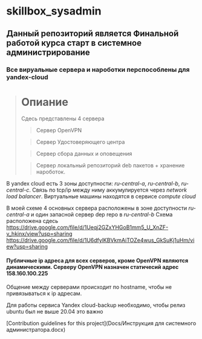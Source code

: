# skillbox_sysadmin
## Данный репозиторий является Финальной работой курса старт в системное администрирование
### Все вируальные сервера и нароботки перспособлены для yandex-cloud

> # Опиание
> Сдесь представлены 4 сервера
>
> > Сервер OpenVPN
> 
> > Сервер Удостоверяющего центра
> 
> > Сервер сбора данных и оповещения
> 
> > Сервер локальный репозиторий deb пакетов + хранение нароботок.

В yandex cloud есть 3 зоны доступности: *ru-central-a*, *ru-central-b*, *ru-central-c*. Связь по tcp/ip между ниму аккумулируется через *network load balancer*.
Виртуальные машины находятся в сервисе *compute cloud*

В моей схеме 4 основных сервера расположены в зоне доступности *ru-central-a* и один запасной сервер dep repo в *ru-central-b*
Схема расположена сдесь https://drive.google.com/file/d/1Ueqj2GZxYHGoB1mm5_U_XnZF-v_hkinx/view?usp=sharing
https://drive.google.com/file/d/1U6dfylKBVkmAiTOZe4wus_GkSuKj1uHm/view?usp=sharing

#### Публичные ip адреса для всех серверов, кроме OpenVPN являются динамическими. Серверу OpenVPN назначен статичесий адрес 158.160.100.225
Общение между серверами происходит по hostname, чтобы не привязываться к ip адресам.

Для работы сервиса Yandex cloud-backup необходимо, чтобы релиз ubuntu был не выше 20.04 это важно

[Contribution guidelines for this project](Docs/Инструкция для системного администратора.docx)




